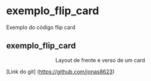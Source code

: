 # exemplo_flip_card
Exemplo do código flip card

## exemplo_flip_card
<p align="center"> Layout de frente e verso de um card</p>

[Link do git] (https://github.com/jonas8623)
